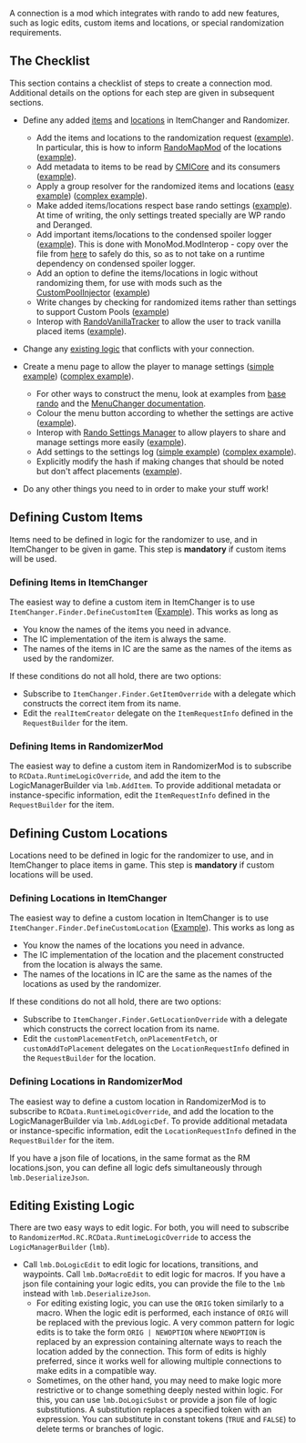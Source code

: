 A connection is a mod which integrates with rando to add new features, such as logic edits, custom items and locations, or special randomization requirements.

## The Checklist

This section contains a checklist of steps to create a connection mod. Additional details on the options for each step are given in subsequent sections.

* Define any added [items](#defining-custom-items) and [locations](#defining-custom-locations) in ItemChanger and Randomizer.
  - Add the items and locations to the randomization request ([example](https://github.com/flibber-hk/HollowKnight.RandomizableLevers/blob/c016cfc93dc37c5f4b16dd279c16a2f6fe0d9c66/RandomizableLevers/Rando/RequestModifier.cs#L163-L167)). 
  In particular, this is how to inform [RandoMapMod](https://github.com/syyePhenomenol/RandoMapMod/blob/master/RandoMapMod/Pins/InteropProperties.cs) of the locations ([example](https://github.com/flibber-hk/HollowKnight.RandoPlus/blob/95305e4642bdd2535d683f33438180f701be6254/RandoPlus/GhostEssence/ICInterop.cs#L45-L49)).
  - Add metadata to items to be read by [CMICore](https://github.com/BadMagic100/ConnectionMetadataInjector) and its consumers ([example](https://github.com/flibber-hk/HollowKnight.RandoPlus/blob/95305e4642bdd2535d683f33438180f701be6254/RandoPlus/MrMushroom/ICInterop.cs#L27)).
  - Apply a group resolver for the randomized items and locations ([easy example](https://github.com/flibber-hk/HollowKnight.RandoPlus/blob/95305e4642bdd2535d683f33438180f701be6254/RandoPlus/MrMushroom/RequestMaker.cs#L118-L134)) ([complex example](https://github.com/flibber-hk/HollowKnight.RandomizableLevers/blob/c016cfc93dc37c5f4b16dd279c16a2f6fe0d9c66/RandomizableLevers/Rando/RequestModifier.cs#L96-L113)).
  - Make added items/locations respect base rando settings ([example](https://github.com/flibber-hk/HollowKnight.RandomizableLevers/blob/c016cfc93dc37c5f4b16dd279c16a2f6fe0d9c66/RandomizableLevers/Rando/RequestModifier.cs#L27-L40)).
  At time of writing, the only settings treated specially are WP rando and Deranged.
  - Add important items/locations to the condensed spoiler logger ([example](https://github.com/flibber-hk/HollowKnight.RandomizableLevers/blob/c016cfc93dc37c5f4b16dd279c16a2f6fe0d9c66/RandomizableLevers/Rando/RandoInterop.cs#L26-L28)).
This is done with MonoMod.ModInterop - copy over the file from [here](https://github.com/flibber-hk/HollowKnight.RandomizableLevers/blob/main/RandomizableLevers/Rando/CondensedSpoilerLogImport.cs) to safely do this, so as to not take on a runtime dependency on condensed spoiler logger.
  - Add an option to define the items/locations in logic without randomizing them, for use with mods such as the [CustomPoolInjector](https://github.com/homothetyhk/CustomPoolInjector) ([example](https://github.com/BadMagic100/TheRealJournalRando/blob/6890f9e6b5ae30777c0043139302b4f2762da9ae/TheRealJournalRando/Rando/RequestModifier.cs#L213-L214))
  - Write changes by checking for randomized items rather than settings to support Custom Pools ([example](https://github.com/flibber-hk/HollowKnight.RandomizableLevers/blob/main/RandomizableLevers/Rando/MiscRandoChanges.cs#L112))
  - Interop with [RandoVanillaTracker](https://github.com/syyePhenomenol/HollowKnight.RandoVanillaTracker) to allow the user to track vanilla placed items ([example](https://github.com/flibber-hk/HollowKnight.RandomizableLevers/blob/c016cfc93dc37c5f4b16dd279c16a2f6fe0d9c66/RandomizableLevers/Rando/RandoInterop.cs#L35)).

* Change any [existing logic](#editing-existing-logic) that conflicts with your connection.

* Create a menu page to allow the player to manage settings ([simple example](https://github.com/flibber-hk/HollowKnight.RandomizableLevers/blob/3f509d51de4758a9b21c5effa573762dc126a3a5/RandomizableLevers/Rando/RandoMenuPage.cs#L26)) ([complex example](https://github.com/BadMagic100/TheRealJournalRando/blob/6890f9e6b5ae30777c0043139302b4f2762da9ae/TheRealJournalRando/Rando/ConnectionMenu.cs)).
  - For other ways to construct the menu, look at examples from [base rando](https://github.com/homothetyhk/RandomizerMod/blob/master/RandomizerMod/Menu/RandomizerMenu.cs) and the [MenuChanger documentation](https://github.com/homothetyhk/HollowKnight.MenuChanger).
  - Colour the menu button according to whether the settings are active ([example](https://github.com/homothetyhk/BenchRando/blob/a5d1d9fa95aed08f1d7500e319369f21350a9ffb/BenchRando/Rando/ConnectionMenu.cs#L42)).
  - Interop with [Rando Settings Manager](https://badmagic100.github.io/RandoSettingsManager/) to allow players to share and manage settings more easily ([example](https://github.com/BadMagic100/TheRealJournalRando/blob/6890f9e6b5ae30777c0043139302b4f2762da9ae/TheRealJournalRando/Rando/RandoInterop.cs#L20-L23)).
  - Add settings to the settings log ([simple example](https://github.com/flibber-hk/HollowKnight.RandomizableLevers/blob/c016cfc93dc37c5f4b16dd279c16a2f6fe0d9c66/RandomizableLevers/Rando/RandoInterop.cs#L23)) ([complex example](https://github.com/dplochcoder/HollowKnight.MoreDoors/blob/582b56a6093fbaf1ad43022e5a6b4d1c2411fbb6/MoreDoors/Rando/RandoInterop.cs#L27-L28)).
  - Explicitly modify the hash if making changes that should be noted but don't affect placements ([example](https://github.com/BadMagic100/MajorItemByAreaTracker/blob/994891502230c91d23cbdc78c6cc567c7a3eb0eb/SemiSpoilerLogger/MajorItemByAreaTracker.cs#L46)).
* Do any other things you need to in order to make your stuff work!

## Defining Custom Items
Items need to be defined in logic for the randomizer to use, and in ItemChanger to be given in game. This step is **mandatory** if custom items will be used.

### Defining Items in ItemChanger

The easiest way to define a custom item in ItemChanger is to use `ItemChanger.Finder.DefineCustomItem` ([Example](https://github.com/flibber-hk/HollowKnight.RandoPlus/blob/main/RandoPlus/MrMushroom/ICInterop.cs)). This works as long as
- You know the names of the items you need in advance.
- The IC implementation of the item is always the same.
- The names of the items in IC are the same as the names of the items as used by the randomizer.

If these conditions do not all hold, there are two options:
- Subscribe to `ItemChanger.Finder.GetItemOverride` with a delegate which constructs the correct item from its name.
- Edit the `realItemCreator` delegate on the `ItemRequestInfo` defined in the `RequestBuilder` for the item.

### Defining Items in RandomizerMod

The easiest way to define a custom item in RandomizerMod is to subscribe to `RCData.RuntimeLogicOverride`, and add the item to the LogicManagerBuilder via `lmb.AddItem`. To provide additional metadata or instance-specific information, edit the `ItemRequestInfo` defined in the `RequestBuilder` for the item.

## Defining Custom Locations
Locations need to be defined in logic for the randomizer to use, and in ItemChanger to place items in game. This step is **mandatory** if custom locations will be used.

### Defining Locations in ItemChanger

The easiest way to define a custom location in ItemChanger is to use `ItemChanger.Finder.DefineCustomLocation` ([Example](https://github.com/flibber-hk/HollowKnight.RandoPlus/blob/main/RandoPlus/MrMushroom/ICInterop.cs)). This works as long as
- You know the names of the locations you need in advance.
- The IC implementation of the location and the placement constructed from the location is always the same.
- The names of the locations in IC are the same as the names of the locations as used by the randomizer.

If these conditions do not all hold, there are two options:
- Subscribe to `ItemChanger.Finder.GetLocationOverride` with a delegate which constructs the correct location from its name.
- Edit the `customPlacementFetch`, `onPlacementFetch`, or `customAddToPlacement` delegates on the `LocationRequestInfo` defined in the `RequestBuilder` for the location.

### Defining Locations in RandomizerMod

The easiest way to define a custom location in RandomizerMod is to subscribe to `RCData.RuntimeLogicOverride`, and add the location to the LogicManagerBuilder via `lmb.AddLogicDef`. To provide additional metadata or instance-specific information, edit the `LocationRequestInfo` defined in the `RequestBuilder` for the item.

If you have a json file of locations, in the same format as the RM locations.json, you can define all logic defs simultaneously through `lmb.DeserializeJson`.

## Editing Existing Logic

There are two easy ways to edit logic. For both, you will need to subscribe to `RandomizerMod.RC.RCData.RuntimeLogicOverride` to access the `LogicManagerBuilder` (`lmb`).
- Call `lmb.DoLogicEdit` to edit logic for locations, transitions, and waypoints. Call `lmb.DoMacroEdit` to edit logic for macros. If you have a json file containing your logic edits, you can provide the file to the `lmb` instead with `lmb.DeserializeJson`.
  - For editing existing logic, you can use the `ORIG` token similarly to a macro. When the logic edit is performed, each instance of `ORIG` will be replaced with the previous logic. A very common pattern for logic edits is to take the form `ORIG | NEWOPTION` where `NEWOPTION` is replaced by an expression containing alternate ways to reach the location added by the connection. This form of edits is highly preferred, since it works well for allowing multiple connections to make edits in a compatible way.
  - Sometimes, on the other hand, you may need to make logic more restrictive or to change something deeply nested within logic. For this, you can use `lmb.DoLogicSubst` or provide a json file of logic substitutions. A substitution replaces a specified token with an expression. You can substitute in constant tokens (`TRUE` and `FALSE`) to delete terms or branches of logic.
